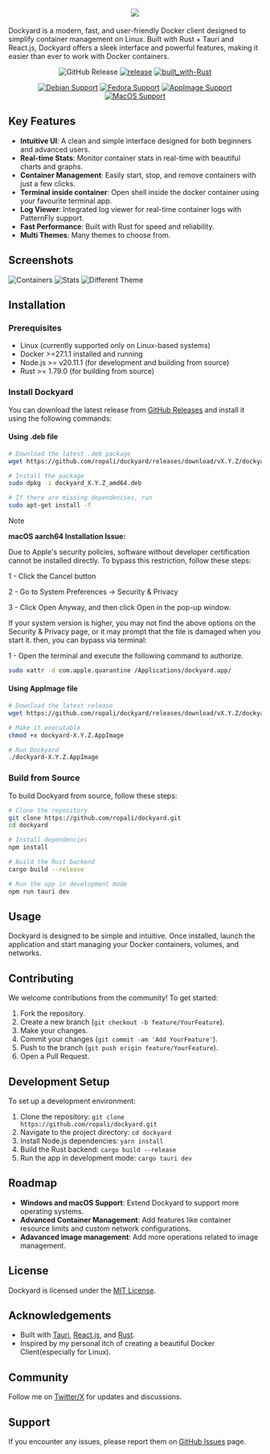 <h1 align="center">
  <img src="public/banner.png" />
</h1>
<p>
Dockyard is a modern, fast, and user-friendly Docker client designed to simplify container management on Linux. Built with Rust + Tauri and React.js, Dockyard offers a sleek interface and powerful features, making it easier than ever to work with Docker containers.
</p>



<div align="center">

![GitHub Release](https://img.shields.io/github/v/release/ropali/dockyard)
[![release](https://github.com/ropali/dockyard/actions/workflows/release.yml/badge.svg)](https://github.com/ropali/dockyard/actions/workflows/release.yml)
[![built_with-Rust](https://img.shields.io/badge/built_with-Rust-dca282.svg?style=flat-square)](https://www.rust-lang.org/)

</div>


<div align="center">

[![Debian Support](https://img.shields.io/badge/Debian-E95420?style=for-the-badge&logo=debian&logoColor=white)](https://github.com/ropali/dockyard/releases) 
[![Fedora Support](https://img.shields.io/badge/fedora-0078D6?style=for-the-badge&logo=fedora&logoColor=white)](https://github.com/ropali/dockyard/releases) 
[![AppImage Support](https://img.shields.io/badge/AppImage-647d88?style=for-the-badge&logo=appian&logoColor=white)](https://github.com/ropali/dockyard/releases)
[![MacOS Support](https://img.shields.io/badge/Macos-adb8c5?style=for-the-badge&logo=apple&logoColor=white)](https://github.com/ropali/dockyard/releases)


</div>





## Key Features

- **Intuitive UI**: A clean and simple interface designed for both beginners and advanced users.
- **Real-time Stats**: Monitor container stats in real-time with beautiful charts and graphs.
- **Container Management**: Easily start, stop, and remove containers with just a few clicks.
- **Terminal inside container**: Open shell inside the docker container using your favourite terminal app.
- **Log Viewer**: Integrated log viewer for real-time container logs with PatternFly support.
- **Fast Performance**: Built with Rust for speed and reliability.
- **Multi Themes**: Many themes to choose from.

## Screenshots
![Containers](https://i.ibb.co/5MV13Gy/image.png)
![Stats](https://i.ibb.co/G2GVsz1/image.png)
![Different Theme](https://i.ibb.co/SVkLjY5/image.png)




## Installation

### Prerequisites

- Linux (currently supported only on Linux-based systems)
- Docker >=27.1.1 installed and running
- Node.js >= v20.11.1 (for development and building from source)
- Rust >= 1.79.0 (for building from source)

### Install Dockyard

You can download the latest release from [GitHub Releases](#) and install it using the following commands:

#### Using .deb file
```bash
# Download the latest .deb package
wget https://github.com/ropali/dockyard/releases/download/vX.Y.Z/dockyard_X.Y.Z_amd64.deb

# Install the package
sudo dpkg -i dockyard_X.Y.Z_amd64.deb

# If there are missing dependencies, run
sudo apt-get install -f

```

> [!NOTE]
> **macOS aarch64 Installation Issue:**
> 
> Due to Apple's security policies, software without developer certification cannot be installed directly. To bypass this restriction, follow these steps:
> 
> 1 - Click the Cancel button
> 
> 2 - Go to System Preferences -> Security & Privacy
>
> 3 - Click Open Anyway, and then click Open in the pop-up window. 
>
> If your system version is higher, you may not find the above options on the Security & Privacy page, or it may prompt that the file is damaged when you start it. then, you can bypass via terminal:
>
> 1 - Open the terminal and execute the following command to authorize.
>
>```bash
>sudo xattr -d com.apple.quarantine /Applications/dockyard.app/
>```
>



#### Using AppImage file
```bash
# Download the latest release
wget https://github.com/ropali/dockyard/releases/download/vX.Y.Z/dockyard-X.Y.Z.AppImage

# Make it executable
chmod +x dockyard-X.Y.Z.AppImage

# Run Dockyard
./dockyard-X.Y.Z.AppImage
```

### Build from Source

To build Dockyard from source, follow these steps:

```bash
# Clone the repository
git clone https://github.com/ropali/dockyard.git
cd dockyard

# Install dependencies
npm install

# Build the Rust backend
cargo build --release

# Run the app in development mode
npm run tauri dev
```


## Usage

Dockyard is designed to be simple and intuitive. Once installed, launch the application and start managing your Docker containers, volumes, and networks. 



## Contributing

We welcome contributions from the community! To get started:

1. Fork the repository.
2. Create a new branch (`git checkout -b feature/YourFeature`).
3. Make your changes.
4. Commit your changes (`git commit -am 'Add YourFeature'`).
5. Push to the branch (`git push origin feature/YourFeature`).
6. Open a Pull Request.



## Development Setup

To set up a development environment:

1. Clone the repository: `git clone https://github.com/ropali/dockyard.git`
2. Navigate to the project directory: `cd dockyard`
3. Install Node.js dependencies: `yarn install`
4. Build the Rust backend: `cargo build --release`
5. Run the app in development mode: `cargo tauri dev`

## Roadmap

- **Windows and macOS Support**: Extend Dockyard to support more operating systems.
- **Advanced Container Management**: Add features like container resource limits and custom network configurations.
- **Adavanced image management**: Add more operations related to image management.


## License

Dockyard is licensed under the [MIT License](LICENSE).

## Acknowledgements

- Built with [Tauri](https://tauri.app/), [React.js](https://reactjs.org/), and [Rust](https://www.rust-lang.org/).
- Inspired by my personal itch of creating a beautiful Docker Client(especially for Linux).

## Community

Follow me on [Twitter/X](https://twitter.com/ropali_munshi) for updates and discussions.

## Support

If you encounter any issues, please report them on [GitHub Issues](https://github.com/ropali/dockyard/issues) page.

